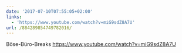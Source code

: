 ```yaml
---
date: '2017-07-10T07:55:05+02:00'
links:
  - 'https://www.youtube.com/watch?v=miG9sdZ8A7U'
url: /884289854749782016/
---
```

Böse-Büro-Breaks https://www.youtube.com/watch?v=miG9sdZ8A7U
